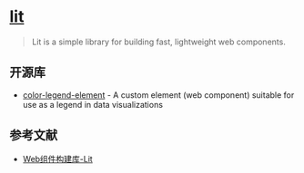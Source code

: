 # [lit](https://github.com/lit/lit)

> Lit is a simple library for building fast, lightweight web components.

## 开源库

- [color-legend-element](https://github.com/clhenrick/color-legend-element) - A custom element (web component) suitable for use as a legend in data visualizations


## 参考文献

- [Web组件构建库-Lit](https://zhuanlan.zhihu.com/p/524015045)
